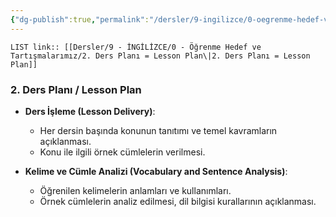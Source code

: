 ```yaml
---
{"dg-publish":true,"permalink":"/dersler/9-ingilizce/0-oegrenme-hedef-ve-tartismalarimiz/2-ders-plani-lesson-plan/"}
---
```


`LIST link:: [[Dersler/9 - İNGİLİZCE/0 - Öğrenme Hedef ve Tartışmalarımız/2. Ders Planı = Lesson Plan\|2. Ders Planı = Lesson Plan]]
`
### 2. Ders Planı / Lesson Plan
- **Ders İşleme (Lesson Delivery)**:
  - Her dersin başında konunun tanıtımı ve temel kavramların açıklanması.
  - Konu ile ilgili örnek cümlelerin verilmesi.

- **Kelime ve Cümle Analizi (Vocabulary and Sentence Analysis)**:
  - Öğrenilen kelimelerin anlamları ve kullanımları.
  - Örnek cümlelerin analiz edilmesi, dil bilgisi kurallarının açıklanması.